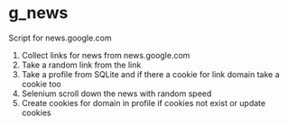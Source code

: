 # g_news
Script for news.google.com
1. Collect links for news from news.google.com
2. Take a random link from the link
3. Take a profile from SQLite and if there a cookie for link domain take a cookie too
4. Selenium scroll down the news with random speed
5. Create cookies for domain in profile if cookies not exist or update cookies
